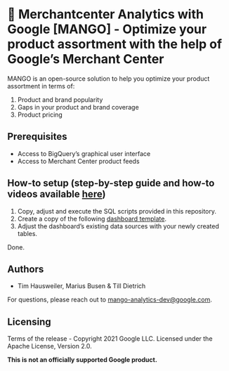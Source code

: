 # 🥭 Merchantcenter Analytics with Google [MANGO] - Optimize your product assortment with the help of Google’s Merchant Center

MANGO is an open-source solution to help you optimize your product assortment in
terms of:

1. Product and brand popularity
2. Gaps in your product and brand coverage
3. Product pricing

## Prerequisites

- Access to BigQuery’s graphical user interface
- Access to Merchant Center product feeds

## How-to setup (step-by-step guide and how-to videos available [here](https://sites.google.com/view/mango-merchantcenteranalytics))

1. Copy, adjust and execute the SQL scripts provided in this repository.
2. Create a copy of the following [dashboard template](https://datastudio.google.com/reporting/59d961a5-b64a-4018-adb3-147271481a52/preview).
3. Adjust the dashboard’s existing data sources with your newly created tables.

Done.

## Authors

- Tim Hausweiler, Marius Busen & Till Dietrich

For questions, please reach out to mango-analytics-dev@google.com.

## Licensing

Terms of the release - Copyright 2021 Google LLC. Licensed under the Apache
License, Version 2.0.

**This is not an officially supported Google product.**

